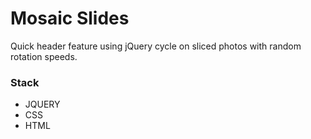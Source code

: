 Mosaic Slides
============

Quick header feature using jQuery cycle on sliced photos with random rotation speeds.   

### Stack
* JQUERY
* CSS
* HTML

